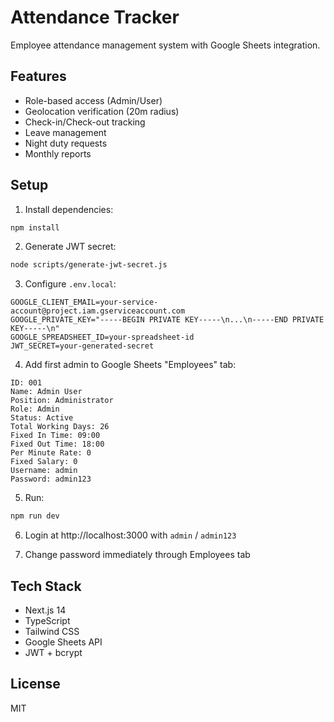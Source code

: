 # Attendance Tracker

Employee attendance management system with Google Sheets integration.

## Features

- Role-based access (Admin/User)
- Geolocation verification (20m radius)
- Check-in/Check-out tracking
- Leave management
- Night duty requests
- Monthly reports

## Setup

1. Install dependencies:
```bash
npm install
```

2. Generate JWT secret:
```bash
node scripts/generate-jwt-secret.js
```

3. Configure `.env.local`:
```env
GOOGLE_CLIENT_EMAIL=your-service-account@project.iam.gserviceaccount.com
GOOGLE_PRIVATE_KEY="-----BEGIN PRIVATE KEY-----\n...\n-----END PRIVATE KEY-----\n"
GOOGLE_SPREADSHEET_ID=your-spreadsheet-id
JWT_SECRET=your-generated-secret
```

4. Add first admin to Google Sheets "Employees" tab:
```
ID: 001
Name: Admin User
Position: Administrator
Role: Admin
Status: Active
Total Working Days: 26
Fixed In Time: 09:00
Fixed Out Time: 18:00
Per Minute Rate: 0
Fixed Salary: 0
Username: admin
Password: admin123
```

5. Run:
```bash
npm run dev
```

6. Login at http://localhost:3000 with `admin` / `admin123`

7. Change password immediately through Employees tab

## Tech Stack

- Next.js 14
- TypeScript
- Tailwind CSS
- Google Sheets API
- JWT + bcrypt

## License

MIT
